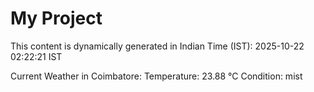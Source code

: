 # My Project

This content is dynamically generated in Indian Time (IST): 2025-10-22 02:22:21 IST


Current Weather in Coimbatore:
Temperature: 23.88 °C
Condition: mist
